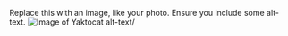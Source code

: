 Replace this with an image, like your photo. Ensure you include some alt-text.
![Image of Yaktocat](https://octodex.github.com/images/yaktocat.png)
alt-text/
